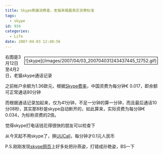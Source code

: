 ```yaml
---
title: Skype欺骗消费者，老猫来揭露真实资费标准
tags:
  - skype
id: 934
categories:
  - Life
date: 2007-04-03 12:40:56
---
```


<div style="border: 1px solid rgb(0, 0, 0); margin: 10px; padding: 3px; float: right;">
	![skype](/images/2007/04/03_200704031243437445_12752.gif)</div>
右图是3月12日至4月2日，老猫skype通话记录

之前帐户余额为1.36欧元，根据[Skype费率](http://www.skype.com/intl/zh-Hans/products/skypeout/rates/all_rates.html#listing-C)，中国资费为每分钟&euro; 0.017，即余额可正常通话80分钟

而根据通话记录加起来，仅为41分钟，不足一分钟的算一分钟，而且最后通话10分08秒，其实那8秒是skype自动断开的，如此算来，<span class="Title">实际资费为每分钟&euro; 0.034，为标称资费的2倍</span>。

觉得skype打电话钱花得很快的朋友可以检查下

从今天起不用skype了，换[UUCall](http://www.uucall.com/)，每分钟才0.1元人民币

P.S.刚刚发现[skype网页](http://skype.tom.com/)上好多处把孙燕姿，打错成孙艳姿，BS一下 